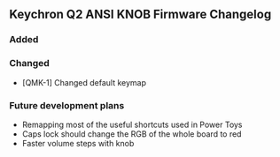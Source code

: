 ## Keychron Q2 ANSI KNOB Firmware Changelog

### Added

### Changed

- [QMK-1] Changed default keymap

### Future development plans

- Remapping most of the useful shortcuts used in Power Toys
- Caps lock should change the RGB of the whole board to red
- Faster volume steps with knob
